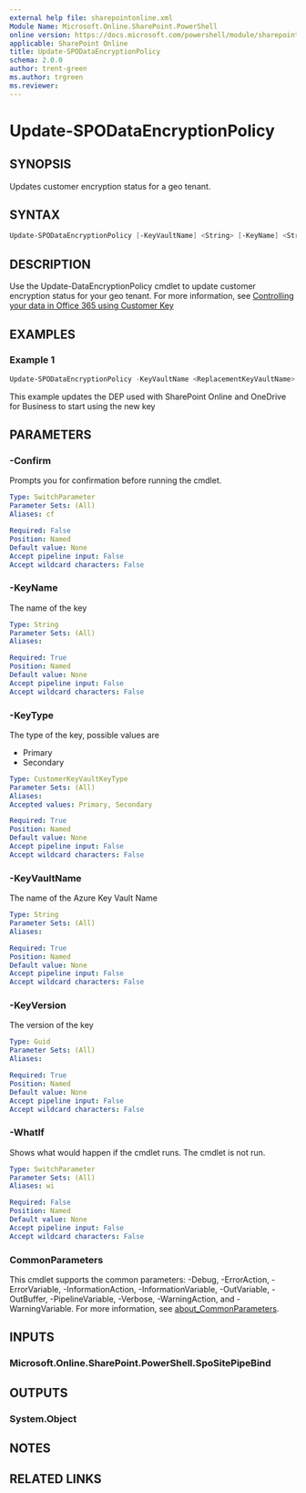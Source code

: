 ```yaml
---
external help file: sharepointonline.xml
Module Name: Microsoft.Online.SharePoint.PowerShell
online version: https://docs.microsoft.com/powershell/module/sharepoint-online/update-spodataencryptionpolicy
applicable: SharePoint Online
title: Update-SPODataEncryptionPolicy
schema: 2.0.0
author: trent-green
ms.author: trgreen
ms.reviewer:
---
```


# Update-SPODataEncryptionPolicy

## SYNOPSIS

Updates customer encryption status for a geo tenant.

## SYNTAX

```powershell
Update-SPODataEncryptionPolicy [-KeyVaultName] <String> [-KeyName] <String> [-KeyVersion] <Guid> [-KeyType] <CustomerKeyVaultKeyType> [-WhatIf] [-Confirm] [<CommonParameters>]
```

## DESCRIPTION

Use the Update-DataEncryptionPolicy cmdlet to update customer encryption status for your geo tenant.
For more information, see [Controlling your data in Office 365 using Customer Key](https://docs.microsoft.com/en-us/microsoft-365/compliance/controlling-your-data-using-customer-key)

## EXAMPLES

### Example 1

```powershell
Update-SPODataEncryptionPolicy -KeyVaultName <ReplacementKeyVaultName> -KeyName <ReplacementKeyName> -KeyVersion <ReplacementKeyVersion> -KeyType Primary
```

This example updates the DEP used with SharePoint Online and OneDrive for Business to start using the new key

## PARAMETERS

### -Confirm

Prompts you for confirmation before running the cmdlet.

```yaml
Type: SwitchParameter
Parameter Sets: (All)
Aliases: cf

Required: False
Position: Named
Default value: None
Accept pipeline input: False
Accept wildcard characters: False
```

### -KeyName

The name of the key

```yaml
Type: String
Parameter Sets: (All)
Aliases:

Required: True
Position: Named
Default value: None
Accept pipeline input: False
Accept wildcard characters: False
```

### -KeyType

The type of the key, possible values are

- Primary
- Secondary

```yaml
Type: CustomerKeyVaultKeyType
Parameter Sets: (All)
Aliases:
Accepted values: Primary, Secondary

Required: True
Position: Named
Default value: None
Accept pipeline input: False
Accept wildcard characters: False
```

### -KeyVaultName

The name of the Azure Key Vault Name

```yaml
Type: String
Parameter Sets: (All)
Aliases:

Required: True
Position: Named
Default value: None
Accept pipeline input: False
Accept wildcard characters: False
```

### -KeyVersion

The version of the key

```yaml
Type: Guid
Parameter Sets: (All)
Aliases:

Required: True
Position: Named
Default value: None
Accept pipeline input: False
Accept wildcard characters: False
```

### -WhatIf

Shows what would happen if the cmdlet runs.
The cmdlet is not run.

```yaml
Type: SwitchParameter
Parameter Sets: (All)
Aliases: wi

Required: False
Position: Named
Default value: None
Accept pipeline input: False
Accept wildcard characters: False
```

### CommonParameters

This cmdlet supports the common parameters: -Debug, -ErrorAction, -ErrorVariable, -InformationAction, -InformationVariable, -OutVariable, -OutBuffer, -PipelineVariable, -Verbose, -WarningAction, and -WarningVariable. For more information, see [about_CommonParameters](http://go.microsoft.com/fwlink/?LinkID=113216).

## INPUTS

### Microsoft.Online.SharePoint.PowerShell.SpoSitePipeBind

## OUTPUTS

### System.Object

## NOTES

## RELATED LINKS
